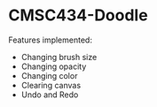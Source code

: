 # CMSC434-Doodle

Features implemented:
 * Changing brush size
 * Changing opacity
 * Changing color
 * Clearing canvas
 * Undo and Redo
